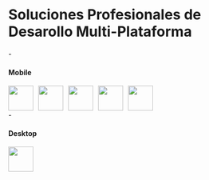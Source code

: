 <h1>Soluciones Profesionales de Desarollo Multi-Plataforma</h1>
- <h4>Mobile</h4>
<div style="display: flex; flex-wrap: wrap; gap: 10px">
  <img src="https://www.svgrepo.com/show/353751/flutter.svg"  width="50"height="50">
  <img src="https://upload.wikimedia.org/wikipedia/commons/thumb/0/06/Kotlin_Icon.svg/1200px-Kotlin_Icon.svg.png" width="50" height="50">
  <img src="https://seeklogo.com/images/J/java-logo-7F8B35BAB3-seeklogo.com.png" width="50" height="50">
  <img src="https://images.squarespace-cdn.com/content/v1/558def25e4b0fc259f066636/1533603429394-T8E8IQCL03OEREG2ZQMN/Swift_logo.png?format=1000w" width="50" height="50">
  <img src="https://www.fluttericon.com/logo_dart_192px.svg" width="50" height="50">
 </div>
 - <h4>Desktop</h4>
 <img src="https://seeklogo.com/images/C/c-sharp-c-logo-02F17714BA-seeklogo.com.png" width="50" height="50">

<!--
**Maceesoft/Maceesoft** is a ✨ _special_ ✨ repository because its `README.md` (this file) appears on your GitHub profile.

Here are some ideas to get you started:

- 🔭 I’m currently working on ...
- 🌱 I’m currently learning ...
- 👯 I’m looking to collaborate on ...
- 🤔 I’m looking for help with ...
- 💬 Ask me about ...
- 📫 How to reach me: ...
- 😄 Pronouns: ...
- ⚡ Fun fact: ...
-->
